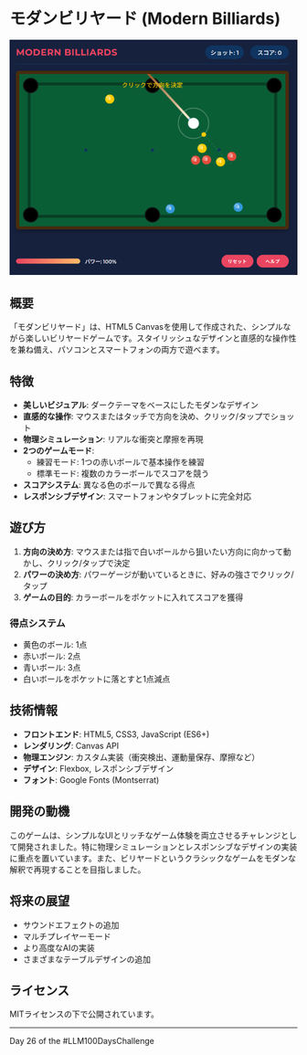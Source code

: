 # モダンビリヤード (Modern Billiards)

![モダンビリヤードのスクリーンショット](screenshot.png)

## 概要

「モダンビリヤード」は、HTML5 Canvasを使用して作成された、シンプルながら楽しいビリヤードゲームです。スタイリッシュなデザインと直感的な操作性を兼ね備え、パソコンとスマートフォンの両方で遊べます。

## 特徴

- **美しいビジュアル**: ダークテーマをベースにしたモダンなデザイン
- **直感的な操作**: マウスまたはタッチで方向を決め、クリック/タップでショット
- **物理シミュレーション**: リアルな衝突と摩擦を再現
- **2つのゲームモード**: 
  - 練習モード: 1つの赤いボールで基本操作を練習
  - 標準モード: 複数のカラーボールでスコアを競う
- **スコアシステム**: 異なる色のボールで異なる得点
- **レスポンシブデザイン**: スマートフォンやタブレットに完全対応

## 遊び方

1. **方向の決め方**: マウスまたは指で白いボールから狙いたい方向に向かって動かし、クリック/タップで決定
2. **パワーの決め方**: パワーゲージが動いているときに、好みの強さでクリック/タップ
3. **ゲームの目的**: カラーボールをポケットに入れてスコアを獲得

### 得点システム
- 黄色のボール: 1点
- 赤いボール: 2点
- 青いボール: 3点
- 白いボールをポケットに落とすと1点減点

## 技術情報

- **フロントエンド**: HTML5, CSS3, JavaScript (ES6+)
- **レンダリング**: Canvas API
- **物理エンジン**: カスタム実装（衝突検出、運動量保存、摩擦など）
- **デザイン**: Flexbox, レスポンシブデザイン
- **フォント**: Google Fonts (Montserrat)

## 開発の動機

このゲームは、シンプルなUIとリッチなゲーム体験を両立させるチャレンジとして開発されました。特に物理シミュレーションとレスポンシブなデザインの実装に重点を置いています。また、ビリヤードというクラシックなゲームをモダンな解釈で再現することを目指しました。

## 将来の展望

- サウンドエフェクトの追加
- マルチプレイヤーモード
- より高度なAIの実装
- さまざまなテーブルデザインの追加

## ライセンス

MITライセンスの下で公開されています。

---

Day 26 of the #LLM100DaysChallenge  
